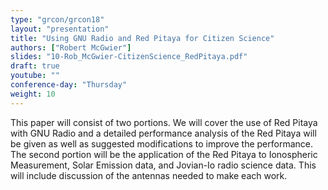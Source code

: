 ```yaml
---
type: "grcon/grcon18"
layout: "presentation"
title: "Using GNU Radio and Red Pitaya for Citizen Science"
authors: ["Robert McGwier"]
slides: "10-Rob_McGwier-CitizenScience_RedPitaya.pdf"
draft: true
youtube: ""
conference-day: "Thursday"
weight: 10
---
```

This paper will consist of two portions.  We will cover the use of Red Pitaya with GNU Radio and a detailed performance analysis of the Red Pitaya will be given as well as suggested modifications to improve the performance.  The second portion will be the application of the Red Pitaya to Ionospheric Measurement, Solar Emission data, and Jovian-Io radio science data.  This will include discussion of the antennas needed to make each work.
